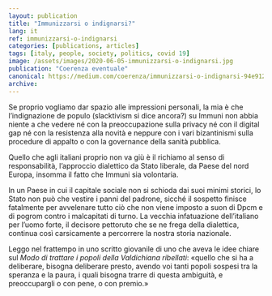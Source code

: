 ```yaml
---
layout: publication
title: "Immunizzarsi o indignarsi?"
lang: it
ref: immunizzarsi-o-indignarsi
categories: [publications, articles]
tags: [italy, people, society, politics, covid 19]
image: /assets/images/2020-06-05-immunizzarsi-o-indignarsi.jpg
publication: "Coerenza eventuale"
canonical: https://medium.com/coerenza/immunizzarsi-o-indignarsi-94e912160afd
archive:
---
```


Se proprio vogliamo dar spazio alle impressioni personali, la mia è che l’indignazione de populo (slacktivism si dice ancora?) su Immuni non abbia niente a che vedere né con la preoccupazione sulla privacy né con il digital gap né con la resistenza alla novità e neppure con i vari bizantinismi sulla procedure di appalto o con la governance della sanità pubblica.

Quello che agli italiani proprio non va giù è il richiamo al senso di responsabilità, l’approccio dialettico da Stato liberale, da Paese del nord Europa, insomma il fatto che Immuni sia volontaria.

In un Paese in cui il capitale sociale non si schioda dai suoi minimi storici, lo Stato non può che vestire i panni del padrone, sicché il sospetto finisce fatalmente per avvelenare tutto ciò che non viene imposto a suon di Dpcm e di pogrom contro i malcapitati di turno. La vecchia infatuazione dell’italiano per l’uomo forte, il decisore pettoruto che se ne frega della dialettica, continua così carsicamente a percorrere la nostra storia nazionale.

Leggo nel frattempo in uno scritto giovanile di uno che aveva le idee chiare sul *Modo di trattare i popoli della Valdichiana ribellati*: «quello che si ha a deliberare, bisogna deliberare presto, avendo voi tanti popoli sospesi tra la speranza e la paura, i quali bisogna trarre di questa ambiguità, e preoccupargli o con pene, o con premio.»
